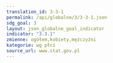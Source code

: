 ```yaml
---
translation_id: 3-3-1
permalink: /api/globalne/3/3-3-1.json
sdg_goal: 3
layout: json_globalne_goal_indicator
indicator: "3.3.1"
zmienne: ogółem,kobiety,mężczyźni
kategorie: wg płci
source_url: www.stat.gov.pl
---
```

